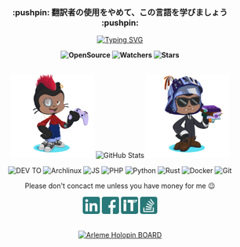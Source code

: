 
<div class="rounded-2 mb-2" align="center">
  <h3 align="center">:pushpin: 翻訳者の使用をやめて、この言語を学びましょう :pushpin:</h3>
</div>

<p align=center>
  <a href="https://git.io/typing-svg">
      <img src="https://readme-typing-svg.herokuapp.com?font=Cascadia+Code&weight=900&pause=1000&color=F55F4E&center=true&vCenter=true&random=true&width=435&lines=Arl%C3%A8me+J.+alias+rootkit7628" alt="Typing SVG" />
  </a>
<p>

<p align=center>  <strong>
  <img alt='OpenSource' src='https://img.shields.io/badge/OPEN%20-SOURCE-blue?color=F55F4E&style=for-the-badge&logo=Open%20Source%20Initiative&logoColor=%23ffffff'>
  <img alt='Watchers' src='https://img.shields.io/github/watchers/rootkit7628/rootkit7628?color=F55F4E&label=PROFIL%20VIEW&logo=Steelseries&logoColor=%23ffffff&style=for-the-badge'/>
  <img alt='Stars' src='https://img.shields.io/github/stars/rootkit7628?color=F55F4E&label=KINTANA&logo=Apache%20Spark&logoColor=%23ffffff&style=for-the-badge'/>
</strong> 
</br>
</br>
<p>
<div  align="center">
      <img width='170' src='https://github.com/rootkit7628/rootkit7628/blob/main/img/gitcat/octocat-1710333752795.png'/>
      <img width='400' src="https://github-readme-streak-stats.herokuapp.com?user=rootkit7628&theme=leafy&date_format=j%20M%5B%20Y%5D&ring=3776AB&sideNums=F55F4E&dates=3776AB&currStreakNum=F55F4E&currStreakLabel=F55F4E&background=ffffff00&hide_border=true" alt="GitHub Stats" />
      <img width='170' src='https://github.com/rootkit7628/rootkit7628/blob/main/img/gitcat/octocat-1710333995218.png'/>
</div>



<p align='center'>
  <img alt='DEV TO' src='https://img.shields.io/badge/dev.to-0A0A0A?style=for-the-badge&logo=dev.to&logoColor=white'/>
  <img alt='Archlinux' src='https://img.shields.io/badge/Arch%20Linux-1793D1?logo=arch-linux&logoColor=fff&style=for-the-badge'/>
  <img alt='JS' src='https://img.shields.io/badge/JS-%23F7DF1E.svg?style=for-the-badge&logo=javascript&logoColor=black'/>
  <img alt='PHP' src='https://img.shields.io/badge/php-%23777BB4.svg?style=for-the-badge&logo=php&logoColor=white'/>
  <img alt='Python' src='https://img.shields.io/badge/python-3670A0?style=for-the-badge&logo=python&logoColor=ffdd54'/>
  <img alt='Rust' src='https://img.shields.io/badge/rust-%23000000.svg?style=for-the-badge&logo=rust&logoColor=white'/>
  <img alt='Docker' src='https://img.shields.io/badge/docker-%230db7ed.svg?style=for-the-badge&logo=docker&logoColor=white'/>
  <img alt='Git' src='https://img.shields.io/badge/git-%23F05033.svg?style=for-the-badge&logo=git&logoColor=white'/>
  
  
  
  <br/>

</div>

<p align=center>
  Please don't concact me unless you have money for me 😉
</p>


<p align=center>
  <a href="https://www.linkedin.com/in/arleme-jhn/"><img height=35 width=35 src="https://github.com/rootkit7628/rootkit7628/blob/main/img/in.png"></a>
  <a href="https://www.facebook.com/arleme.scheck/"><img height=35 width=35 src="https://github.com/rootkit7628/rootkit7628/blob/main/img/facebook.png"></a>
  <a href="https://arleme.iteam-s.mg"><img height=35 width=35 src="https://github.com/rootkit7628/rootkit7628/blob/main/img/iteams.png"></a>
  <a href="https://stackoverflow.com/users/14732398/arleme"><img height=35 width=35 src="https://github.com/rootkit7628/rootkit7628/blob/main/img/stack.png"></a>
</p>
<p align=center>
  <br/>
  <a href="https://holopin.io/@arleme"><img width="600" src="https://holopin.me/arleme" alt="Arleme Holopin BOARD"></a>
</p>
